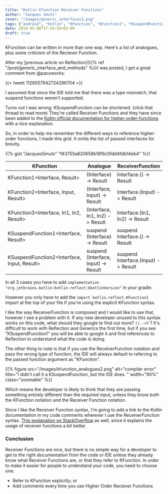 ```yaml
---
title: "Kotlin Kfunction Receiver Functions"
author: "Jacques Smuts"
cover: "/images/generic_interfaces3.png"
tags: ["android", "kotlin", "KFunction", "KFunction1", "KSuspendFunction", "KSuspendFunction1", "Receiver Function"]
date: 2019-05-08T17:54:58+02:00
draft: true
---
```


KFunction can be written in more than one way. Here's a list of analogues, plus some criticism of the Reciever Function.

<!--more-->

After my [previous article on Reflection]({{% ref "/post/generic_interface_and_methods" %}}) was posted, I got a great comment from @pacoworks:

{{< tweet 1126057942724296704 >}}

I assumed that since the IDE told me that there was a type mismatch, that suspend functions weren't supported.

Turns out I was wrong; KSuspendFunction can be shortened. (click that thread to read more)  They're called Receiver Functions and they have since been added to the [Kotlin official documentation for higher-order-functions](https://kotlinlang.org/docs/reference/lambdas.html#function-types) with a nice explanation.

So, in order to help me remember the different ways to reference higher-order functions, I made this grid. It omits the list of passed interfaces for brevity.

{{% gist "JacquesSmuts" "f43755a820658b19f6c5fdd4fdb14eb4" %}}

| KFunction  | Analogue | ReceiverFunction |
| ------------- | ------------- | ------------- |
|  KFunction1\<Interface, Result\> |  (Interface) -> Result |  Interface.() -> Result |
|  KFunction2\<Interface, Input, Result\> | (Interface, Input) -> Result |  Interface.(Input) -> Result |
|  KFunction3\<Interface, In1, In2, Result\> |  (Interface, In1, In2) -> Result |  Interface.(In1, In2) -> Result |
|  KSuspendFunction1\<Interface, Result\> |  suspend (Interface) -> Result |  suspend Interface.() -> Result |
|  KSuspendFunction2\<Interface, Input, Result\> |  suspend (Interface, Input) -> Result |  suspend Interface.(Input) -> Result |

In all 3 cases you have to add `implementation "org.jetbrains.kotlin:kotlin-reflect:$kotlinVersion"` in your gradle.

However you only have to add the `import kotlin.reflect.KFunction1` import at the top of your file if you're using the explicit KFunction syntax.

I like the way ReceiverFunction is composed and I would like to use that, however I see a problem with it. If any new developer unused to this syntax works on this code, what should they google to find out more? `().->T` ? It's difficult to work with Reflection and Generics the first time, but if you see "KSuspendFunction1" you will be able to google it and find references to Reflection to understand what the code is doing.

The other thing to note is that if you use the ReceiverFunction notation and pass the wrong type of function, the IDE will always default to referring to the passed function argument as "KFunction".

{{% figure src="/images/kfunction_analogues2.png" alt="compiler error" title="I didn't call it a KSuspendFunction, but the IDE does. " width="90%"  class="zoomable" %}}

Which means the developer is likely to think that they are passing something entirely different than the required input, unless they know both the KFunction notation and the Receiver Function notation.

Since I like the Receiver Function syntax, I'm going to add a link to the Kotlin documentation in my code comments wherever I use the ReceiverFunction syntax. [This explanation on StackOverflow](https://stackoverflow.com/questions/45875491/what-is-a-receiver-in-kotlin) as well, since it explains the usage of receiver functions a bit better.

### Conclusion

Receiver Functions are nice, but there is no simple way for a developer to get to the right documentation from the code or IDE unless they already know what Receiver Functions are, or that they refer to KFunction.
In order to make it easier for people to understand your code, you need to choose one:

- Refer to KFunction explicitly; or
- Add comments every time you use Higher Order Receiver Functions

